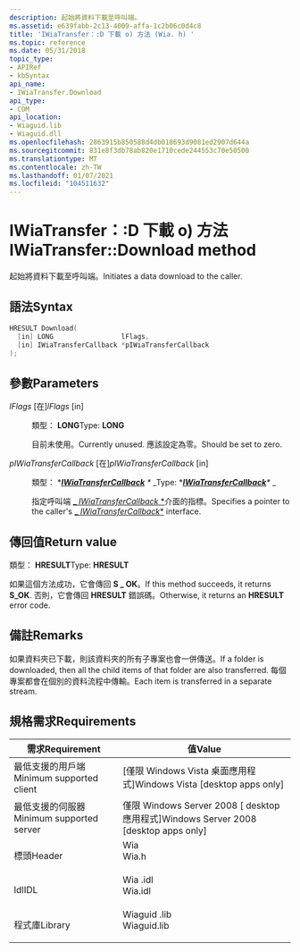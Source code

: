 ```yaml
---
description: 起始將資料下載至呼叫端。
ms.assetid: e639fabb-2c13-4009-affa-1c2b06c0d4c8
title: 'IWiaTransfer：:D 下載 o) 方法 (Wia. h) '
ms.topic: reference
ms.date: 05/31/2018
topic_type:
- APIRef
- kbSyntax
api_name:
- IWiaTransfer.Download
api_type:
- COM
api_location:
- Wiaguid.lib
- Wiaguid.dll
ms.openlocfilehash: 2863915b850588d4db018693d9081ed2907d644a
ms.sourcegitcommit: 831e8f3db78ab820e1710cede244553c70e50500
ms.translationtype: MT
ms.contentlocale: zh-TW
ms.lasthandoff: 01/07/2021
ms.locfileid: "104511632"
---
```

# <a name="iwiatransferdownload-method"></a><span data-ttu-id="a9c59-103">IWiaTransfer：:D 下載 o) 方法</span><span class="sxs-lookup"><span data-stu-id="a9c59-103">IWiaTransfer::Download method</span></span>

<span data-ttu-id="a9c59-104">起始將資料下載至呼叫端。</span><span class="sxs-lookup"><span data-stu-id="a9c59-104">Initiates a data download to the caller.</span></span>

## <a name="syntax"></a><span data-ttu-id="a9c59-105">語法</span><span class="sxs-lookup"><span data-stu-id="a9c59-105">Syntax</span></span>


```C++
HRESULT Download(
  [in] LONG                 lFlags,
  [in] IWiaTransferCallback *pIWiaTransferCallback
);
```



## <a name="parameters"></a><span data-ttu-id="a9c59-106">參數</span><span class="sxs-lookup"><span data-stu-id="a9c59-106">Parameters</span></span>

<dl> <dt>

<span data-ttu-id="a9c59-107">*lFlags* \[在\]</span><span class="sxs-lookup"><span data-stu-id="a9c59-107">*lFlags* \[in\]</span></span>
</dt> <dd>

<span data-ttu-id="a9c59-108">類型： **LONG**</span><span class="sxs-lookup"><span data-stu-id="a9c59-108">Type: **LONG**</span></span>

<span data-ttu-id="a9c59-109">目前未使用。</span><span class="sxs-lookup"><span data-stu-id="a9c59-109">Currently unused.</span></span> <span data-ttu-id="a9c59-110">應該設定為零。</span><span class="sxs-lookup"><span data-stu-id="a9c59-110">Should be set to zero.</span></span>

</dd> <dt>

<span data-ttu-id="a9c59-111">*pIWiaTransferCallback* \[在\]</span><span class="sxs-lookup"><span data-stu-id="a9c59-111">*pIWiaTransferCallback* \[in\]</span></span>
</dt> <dd>

<span data-ttu-id="a9c59-112">類型： \**[**IWiaTransferCallback**](-wia-iwiatransfercallback.md) \** _</span><span class="sxs-lookup"><span data-stu-id="a9c59-112">Type: \**[**IWiaTransferCallback**](-wia-iwiatransfercallback.md)\** _</span></span>

<span data-ttu-id="a9c59-113">指定呼叫端 [_ *IWiaTransferCallback* \*](-wia-iwiatransfercallback.md)介面的指標。</span><span class="sxs-lookup"><span data-stu-id="a9c59-113">Specifies a pointer to the caller's [_ *IWiaTransferCallback*\*](-wia-iwiatransfercallback.md) interface.</span></span>

</dd> </dl>

## <a name="return-value"></a><span data-ttu-id="a9c59-114">傳回值</span><span class="sxs-lookup"><span data-stu-id="a9c59-114">Return value</span></span>

<span data-ttu-id="a9c59-115">類型： **HRESULT**</span><span class="sxs-lookup"><span data-stu-id="a9c59-115">Type: **HRESULT**</span></span>

<span data-ttu-id="a9c59-116">如果這個方法成功，它會傳回 **S \_ OK**。</span><span class="sxs-lookup"><span data-stu-id="a9c59-116">If this method succeeds, it returns **S\_OK**.</span></span> <span data-ttu-id="a9c59-117">否則，它會傳回 **HRESULT** 錯誤碼。</span><span class="sxs-lookup"><span data-stu-id="a9c59-117">Otherwise, it returns an **HRESULT** error code.</span></span>

## <a name="remarks"></a><span data-ttu-id="a9c59-118">備註</span><span class="sxs-lookup"><span data-stu-id="a9c59-118">Remarks</span></span>

<span data-ttu-id="a9c59-119">如果資料夾已下載，則該資料夾的所有子專案也會一併傳送。</span><span class="sxs-lookup"><span data-stu-id="a9c59-119">If a folder is downloaded, then all the child items of that folder are also transferred.</span></span> <span data-ttu-id="a9c59-120">每個專案都會在個別的資料流程中傳輸。</span><span class="sxs-lookup"><span data-stu-id="a9c59-120">Each item is transferred in a separate stream.</span></span>

## <a name="requirements"></a><span data-ttu-id="a9c59-121">規格需求</span><span class="sxs-lookup"><span data-stu-id="a9c59-121">Requirements</span></span>



| <span data-ttu-id="a9c59-122">需求</span><span class="sxs-lookup"><span data-stu-id="a9c59-122">Requirement</span></span> | <span data-ttu-id="a9c59-123">值</span><span class="sxs-lookup"><span data-stu-id="a9c59-123">Value</span></span> |
|-------------------------------------|----------------------------------------------------------------------------------------|
| <span data-ttu-id="a9c59-124">最低支援的用戶端</span><span class="sxs-lookup"><span data-stu-id="a9c59-124">Minimum supported client</span></span><br/> | <span data-ttu-id="a9c59-125">\[僅限 Windows Vista 桌面應用程式\]</span><span class="sxs-lookup"><span data-stu-id="a9c59-125">Windows Vista \[desktop apps only\]</span></span><br/>                                         |
| <span data-ttu-id="a9c59-126">最低支援的伺服器</span><span class="sxs-lookup"><span data-stu-id="a9c59-126">Minimum supported server</span></span><br/> | <span data-ttu-id="a9c59-127">僅限 Windows Server 2008 \[ desktop 應用程式\]</span><span class="sxs-lookup"><span data-stu-id="a9c59-127">Windows Server 2008 \[desktop apps only\]</span></span><br/>                                   |
| <span data-ttu-id="a9c59-128">標頭</span><span class="sxs-lookup"><span data-stu-id="a9c59-128">Header</span></span><br/>                   | <dl> <span data-ttu-id="a9c59-129"><dt>Wia</dt></span><span class="sxs-lookup"><span data-stu-id="a9c59-129"><dt>Wia.h</dt></span></span> </dl>       |
| <span data-ttu-id="a9c59-130">Idl</span><span class="sxs-lookup"><span data-stu-id="a9c59-130">IDL</span></span><br/>                      | <dl> <span data-ttu-id="a9c59-131"><dt>Wia .idl</dt></span><span class="sxs-lookup"><span data-stu-id="a9c59-131"><dt>Wia.idl</dt></span></span> </dl>     |
| <span data-ttu-id="a9c59-132">程式庫</span><span class="sxs-lookup"><span data-stu-id="a9c59-132">Library</span></span><br/>                  | <dl> <span data-ttu-id="a9c59-133"><dt>Wiaguid .lib</dt></span><span class="sxs-lookup"><span data-stu-id="a9c59-133"><dt>Wiaguid.lib</dt></span></span> </dl> |



 

 




